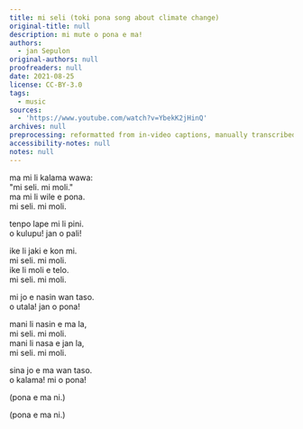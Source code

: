 ```yaml
---
title: mi seli (toki pona song about climate change)
original-title: null
description: mi mute o pona e ma!
authors:
  - jan Sepulon
original-authors: null
proofreaders: null
date: 2021-08-25
license: CC-BY-3.0
tags:
  - music
sources:
  - 'https://www.youtube.com/watch?v=YbekK2jHinQ'
archives: null
preprocessing: reformatted from in-video captions, manually transcribed final ad-libs
accessibility-notes: null
notes: null
---
```

ma mi li kalama wawa:  
"mi seli. mi moli."  
ma mi li wile e pona.  
mi seli. mi moli.

tenpo lape mi li pini.  
o kulupu! jan o pali!

ike li jaki e kon mi.  
mi seli. mi moli.  
ike li moli e telo.  
mi seli. mi moli.

mi jo e nasin wan taso.  
o utala! jan o pona!

mani li nasin e ma la,  
mi seli. mi moli.  
mani li nasa e jan la,  
mi seli. mi moli.

sina jo e ma wan taso.  
o kalama! mi o pona!

(pona e ma ni.)

(pona e ma ni.)
